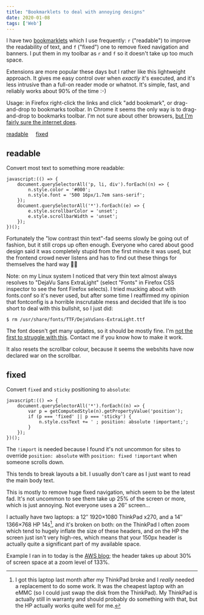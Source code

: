 ```yaml
---
title: "Bookmarklets to deal with annoying designs"
date: 2020-01-08
tags: ['Web']
---
```


I have two [bookmarklets][bookmarklet] which I use frequently: `r` ("readable")
to improve the readability of text, and `f` ("fixed") one to remove fixed
navigation and banners. I put them in my toolbar as `r` and `f` so it doesn't
take up too much space.

Extensions are more popular these days but I rather like this lightweight
approach. It gives me easy control over when *exactly* it's executed, and it's
less intrusive than a full-on reader mode or whatnot. It's simple, fast, and
reliably works about 90% of the time :-)

Usage: in Firefox right-click the links and click "add bookmark", or
drag-and-drop to bookmarks toolbar. In Chrome it seems the only way is to
drag-and-drop to bookmarks toolbar. I'm not sure about other browsers, [but I'm
fairly sure the internet does][ddg].

<a href="javascript:(() => {
    document.querySelectorAll('p, li, div').forEach((n) => {
        n.style.color = '#000';
        n.style.font = '500 16px/1.7em sans-serif';
    });
    document.querySelectorAll('*').forEach((e) => {
        e.style.scrollbarColor = 'unset';
        e.style.scrollbarWidth = 'unset';
    });
})();">readable</a> &nbsp; &nbsp; <a href="javascript:(() {
    document.querySelectorAll('*').forEach((n) => {
        var p = getComputedStyle(n).getPropertyValue('position');
        if (p === 'fixed' || p === 'sticky') {
            n.style.cssText += ' ; position: absolute !important;';
        }
    });
})();">fixed</a>

[bookmarklet]: https://en.wikipedia.org/wiki/Bookmarklet
[ddg]: https://duckduckgo.com/?q=how+to+add+a+bookmarklet&t=ffab&ia=web

readable
--------
Convert most text to something more readable:

    javascript:(() => {
        document.querySelectorAll('p, li, div').forEach((n) => {
            n.style.color = '#000';
            n.style.font = '500 16px/1.7em sans-serif';
        });
        document.querySelectorAll('*').forEach((e) => {
            e.style.scrollbarColor = 'unset';
            e.style.scrollbarWidth = 'unset';
        });
    })();

Fortunately the "low contrast thin text"-fad seems slowly be going out of
fashion, but it still crops up often enough. Everyone who cared about good
design said it was completely stupid from the first minute it was used, but the
frontend crowd never listens and has to find out these things for themselves the
hard way 🤷‍♂️

[fc]: https://www.reddit.com/r/linuxquestions/comments/a4h90n/using_fontconfig_to_block_a_problematic_font/

Note: on my Linux system I noticed that very thin text almost always resolves to
"DejaVu Sans ExtraLight" (select "Fonts" in Firefox CSS inspector to see the
font Firefox selects). I tried mucking about with fonts.conf so it's never used,
but after some time I reaffirmed my opinion that fontconfig is a horrible
inscrutable mess and decided that life is too short to deal with this bullshit,
so I just did:

    $ rm /usr/share/fonts/TTF/DejaVuSans-ExtraLight.ttf

The font doesn't get many updates, so it should be mostly fine. I'm [not the
first to struggle with this][fc]. Contact me if you know how to make it work.

It also resets the scrollbar colour, because it seems the webshits have now
declared war on the scrollbar.

fixed
-----

Convert `fixed` and `sticky` positioning to `absolute`:

    javascript:(() => {
        document.querySelectorAll('*').forEach((n) => {
            var p = getComputedStyle(n).getPropertyValue('position');
            if (p === 'fixed' || p === 'sticky') {
                n.style.cssText += ' ; position: absolute !important;';
            }
        });
    })();

The `!import` is needed because I found it's not uncommon for sites to override
`position: absolute` with `position: fixed !important` when someone scrolls
down.

This tends to break layouts a bit. I usually don't care as I just want to read
the main body text.

This is mostly to remove huge fixed navigation, which seem to be the latest fad.
It's not uncommon to see them take up 25% of the screen or more, which is just
annoying. Not everyone uses a 26″ screen…

I actually have two laptops: a 12″ 1920×1080 ThinkPad x270, and a 14″ 1366×768
HP 14s[^1], and it's broken on both: on the ThinkPad I often zoom which tend to
hugely inflate the size of these headers, and on the HP the screen just isn't
very high-res, which means that your 150px header is actually quite a
significant part of my available space.

[^1]: I got this laptop last month after my ThinkPad broke and I *really* needed
      a replacement to do some work. It was the cheapest laptop with an eMMC (so
      I could just swap the disk from the ThinkPad). My ThinkPad is actually
      still in warranty and should probably do something with that, but the HP
      actually works quite well for me.

Example I ran in to today is the [AWS blog][aws]; the header takes up about 30%
of screen space at a zoom level of 133%.

[aws]: https://aws.amazon.com/blogs/aws/urgent-important-rotate-your-amazon-rds-aurora-and-documentdb-certificates/
